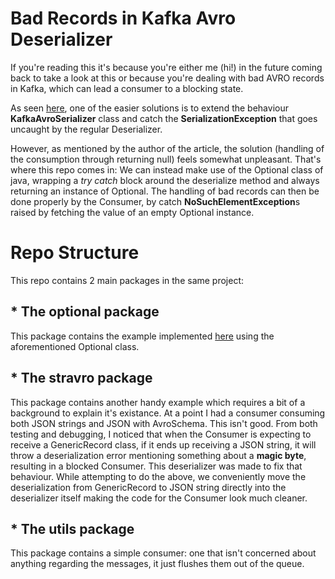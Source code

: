 # Bad Records in Kafka Avro Deserializer

If you're reading this it's because you're either me (hi!) in the future coming back to take a look at this or because you're dealing with bad AVRO records in Kafka, which can lead a consumer to a blocking state.

As seen [here](https://jonboulineau.me/blog/kafka/dealing-with-bad-records-in-kafka), one of the easier solutions is to extend the behaviour **KafkaAvroSerializer** class and catch the **SerializationException** that goes uncaught by the regular Deserializer.

However, as mentioned by the author of the article, the solution (handling of the consumption through returning null) feels somewhat unpleasant. That's where this repo comes in: We can instead make use of the Optional class of java, wrapping a *try catch* block around the deserialize method and always returning an instance of Optional. The handling of bad records can then be done properly by the Consumer, by catch **NoSuchElementException**s raised by fetching the value of an empty Optional instance.

# Repo Structure

This repo contains 2 main packages in the same project:
## * The optional package
This package contains the example implemented [here](https://jonboulineau.me/blog/kafka/dealing-with-bad-records-in-kafka) using the aforementioned Optional class.
## * The stravro package
This package contains another handy example which requires a bit of a background to explain it's existance. At a point I had a consumer consuming both JSON strings and JSON with AvroSchema. This isn't good. From both testing and debugging, I noticed that when the Consumer is expecting to receive a GenericRecord class, if it ends up receiving a JSON string, it will throw a deserialization error mentioning something about a **magic byte**, resulting in a blocked Consumer. This deserializer was made to fix that behaviour.
While attempting to do the above, we conveniently move the deserialization from GenericRecord to JSON string directly into the deserializer itself making the code for the Consumer look much cleaner.
## * The utils package
This package contains a simple consumer: one that isn't concerned about anything regarding the messages, it just flushes them out of the queue.
